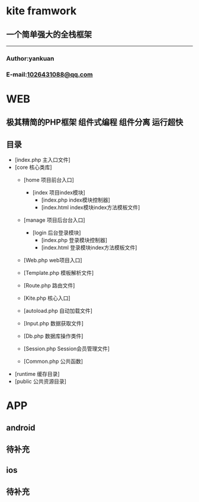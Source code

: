 kite framwork
=============
一个简单强大的全栈框架
---------------
****
### Author:yankuan
### E-mail:1026431088@qq.com
# WEB
## 极其精简的PHP框架 组件式编程 组件分离 运行超快
## 目录  
* [index.php    主入口文件]
* [core      核心类库] 
    * [home      项目前台入口]
        * [index       项目index模块] 
            * [index.php index模块控制器]
            * [index.html index模块index方法模板文件]   
    * [manage    项目后台台入口]
        * [login       后台登录模块] 
            * [index.php 登录模块控制器]
            * [index.html 登录模块index方法模板文件]   
    
	* [Web.php     web项目入口]                           
    * [Template.php     模板解析文件]
    * [Route.php     路由文件]
    * [Kite.php     核心入口]
    * [autoload.php     自动加载文件]
    * [Input.php     数据获取文件]
    * [Db.php     数据库操作类件]
	* [Session.php    Session会员管理文件]
    * [Common.php     公共函数]
* [runtime      缓存目录]   
* [public      公共资源目录]       
# APP
## android
待补充
---------
## ios
待补充
---------